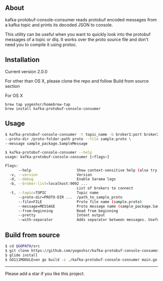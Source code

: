 
## About
kafka-protobuf-console-consumer reads protobuf encoded messages from a kafka topic and prints its decoded JSON to console.

This utility can be useful when you want to quickly look into the protobuf messages of a topic or dlq. It works over the proto source file and don't need you to compile it using protoc.

## Installation
Current version 2.0.0

For other than OS X, please clone the repo and follow Build from source section

For OS X
```
brew tap yogeshsr/homebrew-tap
brew install kafka-protobuf-console-consumer
```  

## Usage
``` sh
$ kafka-protobuf-console-consumer -t topic_name -b broker1:port broker2:port \
--proto-dir /proto-folder-path proto --file sample.proto \
--message sample_package.SampleMessage

$ kafka-protobuf-console-consumer --help
usage: kafka-protobuf-console-consumer [<flags>]

Flags:
      --help                     Show context-sensitive help (also try --help-long and --help-man).
  -v, --version                  Version
  -d, --debug                    Enable Sarama logs
  -b, --broker-list=localhost:9092 ...
                                 List of brokers to connect
  -t, --topic=TOPIC              Topic name
      --proto-dir=PROTO-DIR ...  /path_to_sample_proto
      --file=FILE                Proto file name (sample.proto)
      --message=MESSAGE          Proto message name (sample_package.SampleMessage)
      --from-beginning           Read from beginning
      --pretty                   Intent output
      --with-separator           Adds separator between messages. Useful with --pretty
```

## Build from source
``` sh
$ cd $GOPATH/src
$ git clone https://github.com/yogeshsr/kafka-protobuf-console-consumer.git
$ glide install
$ GO111MODULE=on go build -o ./kafka-protobuf-console-consumer main.go
```

---
Please add a star if you like this project.
